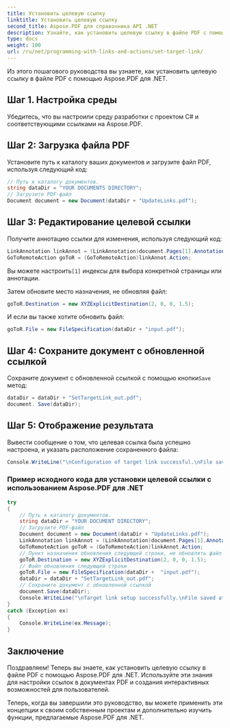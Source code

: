 ```yaml
---
title: Установить целевую ссылку
linktitle: Установить целевую ссылку
second_title: Aspose.PDF для справочника API .NET
description: Узнайте, как установить целевую ссылку в файле PDF с помощью Aspose.PDF для .NET.
type: docs
weight: 100
url: /ru/net/programming-with-links-and-actions/set-target-link/
---
```


Из этого пошагового руководства вы узнаете, как установить целевую ссылку в файле PDF с помощью Aspose.PDF для .NET.

## Шаг 1. Настройка среды

Убедитесь, что вы настроили среду разработки с проектом C# и соответствующими ссылками на Aspose.PDF.

## Шаг 2: Загрузка файла PDF

Установите путь к каталогу ваших документов и загрузите файл PDF, используя следующий код:

```csharp
// Путь к каталогу документов.
string dataDir = "YOUR DOCUMENTS DIRECTORY";
// Загрузите PDF-файл
Document document = new Document(dataDir + "UpdateLinks.pdf");
```

## Шаг 3: Редактирование целевой ссылки

Получите аннотацию ссылки для изменения, используя следующий код:

```csharp
LinkAnnotation linkAnnot = (LinkAnnotation)document.Pages[1].Annotations[1];
GoToRemoteAction goToR = (GoToRemoteAction)linkAnnot.Action;
```

 Вы можете настроить`[1]` индексы для выбора конкретной страницы или аннотации.

Затем обновите место назначения, не обновляя файл:

```csharp
goToR.Destination = new XYZExplicitDestination(2, 0, 0, 1.5);
```

И если вы также хотите обновить файл:

```csharp
goToR.File = new FileSpecification(dataDir + "input.pdf");
```

## Шаг 4: Сохраните документ с обновленной ссылкой

Сохраните документ с обновленной ссылкой с помощью кнопки`Save` метод:

```csharp
dataDir = dataDir + "SetTargetLink_out.pdf";
document. Save(dataDir);
```

## Шаг 5: Отображение результата

Вывести сообщение о том, что целевая ссылка была успешно настроена, и указать расположение сохраненного файла:

```csharp
Console.WriteLine("\nConfiguration of target link successful.\nFile saved at location: " + dataDir);
```

### Пример исходного кода для установки целевой ссылки с использованием Aspose.PDF для .NET 
```csharp
try
{
	// Путь к каталогу документов.
	string dataDir = "YOUR DOCUMENT DIRECTORY";
	// Загрузите PDF-файл
	Document document = new Document(dataDir + "UpdateLinks.pdf");
	LinkAnnotation linkAnnot = (LinkAnnotation)document.Pages[1].Annotations[1];
	GoToRemoteAction goToR = (GoToRemoteAction)linkAnnot.Action;
	// Пункт назначения обновления следующей строки, не обновлять файл
	goToR.Destination = new XYZExplicitDestination(2, 0, 0, 1.5);
	// Файл обновления следующей строки
	goToR.File = new FileSpecification(dataDir +  "input.pdf");
	dataDir = dataDir + "SetTargetLink_out.pdf";
	// Сохраните документ с обновленной ссылкой
	document.Save(dataDir);
	Console.WriteLine("\nTarget link setup successfully.\nFile saved at " + dataDir);
}
catch (Exception ex)
{
	Console.WriteLine(ex.Message);
}
```

## Заключение

Поздравляем! Теперь вы знаете, как установить целевую ссылку в файле PDF с помощью Aspose.PDF для .NET. Используйте эти знания для настройки ссылок в документах PDF и создания интерактивных возможностей для пользователей.

Теперь, когда вы завершили это руководство, вы можете применить эти концепции к своим собственным проектам и дополнительно изучить функции, предлагаемые Aspose.PDF для .NET.